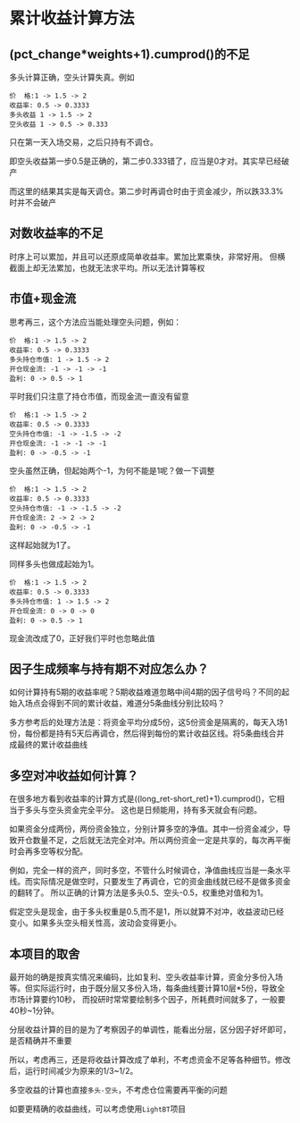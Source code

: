 # 累计收益计算方法

## (pct_change*weights+1).cumprod()的不足

多头计算正确，空头计算失真。例如

```text
价  格:1 -> 1.5 -> 2
收益率: 0.5 -> 0.3333
多头收益 1 -> 1.5 -> 2
空头收益 1 -> 0.5 -> 0.333
```

只在第一天入场交易，之后只持有不调仓。

即空头收益第一步0.5是正确的，第二步0.333错了，应当是0才对。其实早已经破产

而这里的结果其实是每天调仓。第二步时再调仓时由于资金减少，所以跌33.3%时并不会破产

## 对数收益率的不足

时序上可以累加，并且可以还原成简单收益率。累加比累乘快，非常好用。
但横截面上却无法累加，也就无法求平均。所以无法计算等权

## 市值+现金流

思考再三，这个方法应当能处理空头问题，例如：

```text
价  格:1 -> 1.5 -> 2
收益率: 0.5 -> 0.3333
多头持仓市值: 1 -> 1.5 -> 2
开仓现金流: -1 -> -1 -> -1
盈利: 0 -> 0.5 -> 1
```

平时我们只注意了持仓市值，而现金流一直没有留意

```text
价  格:1 -> 1.5 -> 2
收益率: 0.5 -> 0.3333
空头持仓市值: -1 -> -1.5 -> -2
开仓现金流: -1 -> -1 -> -1
盈利: 0 -> -0.5 -> -1
```

空头虽然正确，但起始两个-1，为何不能是1呢？做一下调整

```text
价  格:1 -> 1.5 -> 2
收益率: 0.5 -> 0.3333
空头持仓市值: -1 -> -1.5 -> -2
开仓现金流: 2 -> 2 -> 2
盈利: 0 -> -0.5 -> -1
```

这样起始就为1了。

同样多头也做成起始为1。

```text
价  格:1 -> 1.5 -> 2
收益率: 0.5 -> 0.3333
多头持仓市值: 1 -> 1.5 -> 2
开仓现金流: 0 -> 0 -> 0
盈利: 0 -> 0.5 -> 1
```

现金流改成了0，正好我们平时也忽略此值

## 因子生成频率与持有期不对应怎么办？

如何计算持有5期的收益率呢？5期收益难道忽略中间4期的因子信号吗？不同的起始入场点会得到不同的累计收益，难道分5条曲线分别比较吗？

多方参考后的处理方法是：将资金平均分成5份，这5份资金是隔离的，每天入场1份，每份都是持有5天后再调仓，然后得到每份的累计收益区线。将5条曲线合并成最终的累计收益曲线

## 多空对冲收益如何计算？

在很多地方看到收益率的计算方式是((long_ret-short_ret)+1).cumprod()，它相当于多头与空头资金完全平分。 这也是日频能用，持有多天就会有问题。

如果资金分成两份，两份资金独立，分别计算多空的净值。其中一份资金减少，导致开仓数量不足，之后就无法完全对冲。所以两份资金一定是共享的，每次再平衡时会再多空等权分配。

例如，完全一样的资产，同时多空，不管什么时候调仓，净值曲线应当是一条水平线。而实际情况是做空时，只要发生了再调仓，它的资金曲线就已经不是做多资金的翻转了。 所以正确的计算方法是多头0.5、空头-0.5，权重绝对值和为1。

假定空头是现金，由于多头权重是0.5,而不是1，所以就算不对冲，收益波动已经变小。如果多头空头相关性高，波动会变得更小。

## 本项目的取舍

最开始的确是按真实情况来编码，比如复利、空头收益率计算，资金分多份入场等。但实际运行时，由于既分层又多份入场，每条曲线要计算10层*5份，导致全市场计算要约10秒，
而投研时常常要绘制多个因子，所耗费时间就多了，一般要40秒~1分钟。

分层收益计算的目的是为了考察因子的单调性，能看出分层，区分因子好坏即可，是否精确并不重要

所以，考虑再三，还是将收益计算改成了单利，不考虑资金不足等各种细节。修改后，运行时间减少为原来的1/3~1/2。

多空收益的计算也直接`多头-空头`，不考虑仓位需要再平衡的问题

如要更精确的收益曲线，可以考虑使用`LightBT`项目
